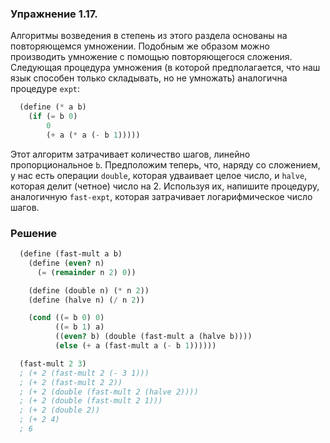### Упражнение 1.17.

Алгоритмы возведения в степень из этого раздела основаны на повторяющемся умножении. Подобным же образом можно производить умножение с помощью повторяющегося сложения. Следующая процедура умножения (в которой предполагается, что наш язык способен только складывать, но не умножать) аналогична процедуре `expt`:

```scheme
  (define (* a b)
    (if (= b 0)
        0
        (+ a (* a (- b 1)))))
```

Этот алгоритм затрачивает количество шагов, линейно пропорциональное `b`. Предположим теперь, что, наряду со сложением, у нас есть операции `double`, которая удваивает целое число, и `halve`, которая делит (четное) число на 2. Используя их, напишите процедуру, аналогичную `fast-expt`, которая затрачивает логарифмическое число шагов.

### Решение

```scheme
  (define (fast-mult a b)
    (define (even? n)
      (= (remainder n 2) 0))      

    (define (double n) (* n 2)) 
    (define (halve n) (/ n 2)) 

    (cond ((= b 0) 0) 
          ((= b 1) a) 
          ((even? b) (double (fast-mult a (halve b)))) 
          (else (+ a (fast-mult a (- b 1))))))

  (fast-mult 2 3)
  ; (+ 2 (fast-mult 2 (- 3 1)))
  ; (+ 2 (fast-mult 2 2))
  ; (+ 2 (double (fast-mult 2 (halve 2))))
  ; (+ 2 (double (fast-mult 2 1)))
  ; (+ 2 (double 2))
  ; (+ 2 4)
  ; 6
```